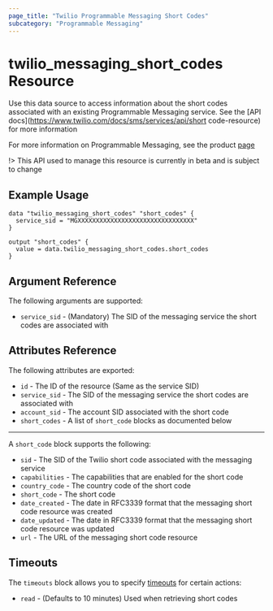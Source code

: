 ```yaml
---
page_title: "Twilio Programmable Messaging Short Codes"
subcategory: "Programmable Messaging"
---
```


# twilio_messaging_short_codes Resource

Use this data source to access information about the short codes associated with an existing Programmable Messaging service. See the [API docs](https://www.twilio.com/docs/sms/services/api/short code-resource) for more information

For more information on Programmable Messaging, see the product [page](https://www.twilio.com/messaging)

!> This API used to manage this resource is currently in beta and is subject to change

## Example Usage

```hcl
data "twilio_messaging_short_codes" "short_codes" {
  service_sid = "MGXXXXXXXXXXXXXXXXXXXXXXXXXXXXXXXX"
}

output "short_codes" {
  value = data.twilio_messaging_short_codes.short_codes
}
```

## Argument Reference

The following arguments are supported:

- `service_sid` - (Mandatory) The SID of the messaging service the short codes are associated with

## Attributes Reference

The following attributes are exported:

- `id` - The ID of the resource (Same as the service SID)
- `service_sid` - The SID of the messaging service the short codes are associated with
- `account_sid` - The account SID associated with the short code
- `short_codes` - A list of `short_code` blocks as documented below

---

A `short_code` block supports the following:

- `sid` - The SID of the Twilio short code associated with the messaging service
- `capabilities` - The capabilities that are enabled for the short code
- `country_code` - The country code of the short code
- `short_code` - The short code
- `date_created` - The date in RFC3339 format that the messaging short code resource was created
- `date_updated` - The date in RFC3339 format that the messaging short code resource was updated
- `url` - The URL of the messaging short code resource

## Timeouts

The `timeouts` block allows you to specify [timeouts](https://www.terraform.io/docs/configuration/resources.html#timeouts) for certain actions:

- `read` - (Defaults to 10 minutes) Used when retrieving short codes
